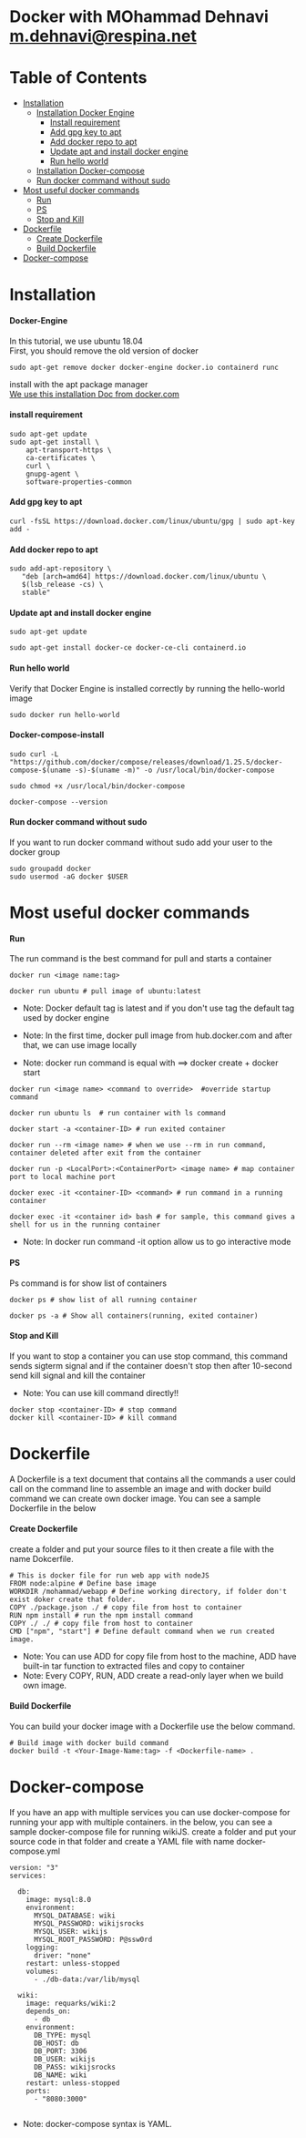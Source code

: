 
# Docker with MOhammad Dehnavi <m.dehnavi@respina.net>

# Table of Contents

- [Installation](#introduction)
   - [Installation Docker Engine](#Docker-Engine)
     - [Install requirement](#install-requirement)
     - [Add gpg key to apt](#Add-gpg-key-to-apt)
     - [Add docker repo to apt](#Add-docker-repo-to-apt)
     - [Update apt and install docker engine](#Update-apt-and-install-docker-engine)
     - [Run hello world](#Run-hello-world)
   - [Installation Docker-compose](#Docker-compose-install)
   - [Run docker command without sudo](#Run-docker-command-without-sudo)
- [Most useful docker commands](#Most-useful-docker-commands)
   - [Run](#Run) 
   - [PS](#PS)
   - [Stop and Kill](#Stop-and-Kill)
- [Dockerfile](#Dockerfile)
   - [Create Dockerfile](#Create-Dockerfile)
   - [Build Dockerfile](#Build-Dockerfile)
- [Docker-compose](#Docker-compose)

# Installation
#### Docker-Engine
In this tutorial, we use ubuntu 18.04  
First, you should remove the old version of docker

```
sudo apt-get remove docker docker-engine docker.io containerd runc
```
install with the apt package manager  
[We use this installation Doc from docker.com](https://docs.docker.com/engine/install/ubuntu/)

#### install requirement
```
sudo apt-get update
sudo apt-get install \
    apt-transport-https \
    ca-certificates \
    curl \
    gnupg-agent \
    software-properties-common
```

#### Add gpg key to apt
```    
curl -fsSL https://download.docker.com/linux/ubuntu/gpg | sudo apt-key add -
```

#### Add docker repo to apt 
```
sudo add-apt-repository \
   "deb [arch=amd64] https://download.docker.com/linux/ubuntu \
   $(lsb_release -cs) \
   stable"
```

#### Update apt and install docker engine
```
sudo apt-get update

sudo apt-get install docker-ce docker-ce-cli containerd.io
```

#### Run hello world
Verify that Docker Engine is installed correctly by running the hello-world image

```
sudo docker run hello-world
```

#### Docker-compose-install
```
sudo curl -L "https://github.com/docker/compose/releases/download/1.25.5/docker-compose-$(uname -s)-$(uname -m)" -o /usr/local/bin/docker-compose

sudo chmod +x /usr/local/bin/docker-compose

docker-compose --version
```
#### Run docker command without sudo
If you want to run docker command without sudo add your user to the docker group 

```
sudo groupadd docker 
sudo usermod -aG docker $USER
```
# Most useful docker commands

#### Run
The run command is the best command for pull and starts a container

```
docker run <image name:tag>

docker run ubuntu # pull image of ubuntu:latest 
```
- Note: Docker default tag is latest and if you don't use tag the default tag used by docker engine

- Note: In the first time, docker pull image from hub.docker.com and after that, we can use image locally

- Note: docker run command is equal with ==>  docker create + docker start

```
docker run <image name> <command to override>  #override startup command

docker run ubuntu ls  # run container with ls command
````
```
docker start -a <container-ID> # run exited container
```
```
docker run --rm <image name> # when we use --rm in run command, container deleted after exit from the container 
```
```
docker run -p <LocalPort>:<ContainerPort> <image name> # map container port to local machine port
```
```
docker exec -it <container-ID> <command> # run command in a running container 

docker exec -it <container id> bash # for sample, this command gives a shell for us in the running container
```
- Note: In docker run command -it option allow us to go interactive mode

#### PS
Ps command is for show list of containers

```
docker ps # show list of all running container

docker ps -a # Show all containers(running, exited container)
```
#### Stop and Kill
If you want to stop a container you can use stop command, this command sends sigterm signal and if the container doesn't stop then after 10-second send kill signal and kill the container

- Note: You can use kill command directly!!

```
docker stop <container-ID> # stop command
docker kill <container-ID> # kill command
```

# Dockerfile
A Dockerfile is a text document that contains all the commands a user could call on the command line to assemble an image and with docker build command we can create own docker image. You can see a sample Dockerfile in the below

#### Create Dockerfile
create a folder and put your source files to it then create a file with the name Dokcerfile.

```
# This is docker file for run web app with nodeJS
FROM node:alpine # Define base image
WORKDIR /mohammad/webapp # Define working directory, if folder don't exist doker create that folder. 
COPY ./package.json ./ # copy file from host to container
RUN npm install # run the npm install command
COPY ./ ./ # copy file from host to container
CMD ["npm", "start"] # Define default command when we run created image. 
```
- Note: You can use ADD for copy file from host to the machine, ADD have built-in tar function to extracted files and copy to container
- Note: Every COPY, RUN, ADD create a read-only layer when we build own image.

#### Build Dockerfile
You can build your docker image with a Dockerfile use the below command. 

```
# Build image with docker build command
docker build -t <Your-Image-Name:tag> -f <Dockerfile-name> . 
```
# Docker-compose
If you have an app with multiple services you can use docker-compose for running your app with multiple containers. in the below, you can see a sample docker-compose file for running wikiJS. 
create a folder and put your source code in that folder and create a YAML file with name docker-compose.yml

```
version: "3"
services:

  db:
    image: mysql:8.0
    environment:
      MYSQL_DATABASE: wiki
      MYSQL_PASSWORD: wikijsrocks
      MYSQL_USER: wikijs
      MYSQL_ROOT_PASSWORD: P@ssw0rd
    logging:
      driver: "none"
    restart: unless-stopped
    volumes:
      - ./db-data:/var/lib/mysql

  wiki:
    image: requarks/wiki:2
    depends_on:
      - db
    environment:
      DB_TYPE: mysql
      DB_HOST: db
      DB_PORT: 3306
      DB_USER: wikijs
      DB_PASS: wikijsrocks
      DB_NAME: wiki
    restart: unless-stopped
    ports:
      - "8080:3000"


```
- Note: docker-compose syntax is YAML. 

